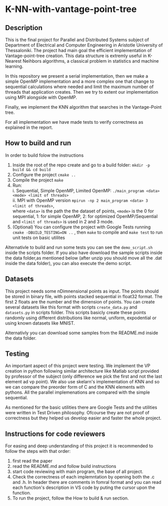 # K-NN-with-vantage-point-tree

## Description
This is the final project for Parallel and Distributed Systems subject of Department of Electrical and Computer Engineering in Aristotle University of Thessaloniki. The project had main goal the efficient implementation of Vantage-point-tree creation. This data structure is extremly useful in K-Nearest Neihbors algorithms, a classical problem in statistics and machine learning.

In this repository we present a serial implementation, then we make a simple OpenMP implementation and a more complex one that change to sequential calculations where needed and limit the maximum number of threads that application creates. Then we try to extent our implementation using MPI alongside with OpenMP.

Finally, we implement the KNN algorithm that searches in the Vantage-Point tree. 

For all implementation we have made tests to verify correctness as explained in the report.

## How to build and run
In order to build folow the instructions
1. Inside the root of the repo create and go to a build folder: ``mkdir -p build && cd build``
2. Configure the project ``cmake ..``
3. Compile the project ``make``
4. Run: <br>
i. Sequential, Simple OpenMP, Limited OpenMP: ``./main_program <data> <mode> <limit of threads>`` <br>
ii. MPI with OpenMP version ``mpirun -np 2 main_program <data> 3 <limit of threads>``,
<br> where ``<data>`` is the path the the dataset of points, ``<mode>`` is the 0 for sequential, 1: for simple OpenMP, 2: for optimized OpenMP/Sequential and ``<limit of threads>`` is used in 2 and 3 mode.
5. (Optional) You can configure the project with Google Tests running ``cmake -DBUILD_TESTING=ON ..`` , then ``make`` to compile and ``make test`` to run unit tests on basic utilites

Alternativle to build and run some tests you can see the ``demo_script.sh`` inside the scripts folder. If you also have download the sample scripts inside the data folder,as mentioned below (after unzip you should move all the .dat inside the data folder), you can also execute the demo script.

## Datasets
This project needs some nDimnensional points as input. The points should be stored in binary file, with points stacked sequential in float32 format. The first 2 floats are the number and the dimension of points. You can create several datasets like this format with scripts ``create_data.py`` and ``datasets.py`` in scripts folder. This scripts basicly create these points randomly using different  distributions like normal, uniform, expodential or using known datasets like MNIST.

Alternativly you can download some samples from the README.md inside the data folder.

## Testing
An important aspect of this project were testing. We implement the VP creation in python following similar architecture like Matlab script provided by professor of the subject (only difference we pick the first and not the last element ad vp point). We also use skelarn's implementation of KNN and so we can compare the preorder form of C and the KNN elements with pythons. All the parallel implemenations are compared with the simple sequential. 

As mentioned for the basic utilities there are Google Tests and the utilities were written in Test Driven philosophy. Ofcourse they are not proof of correctness but they helped us develop easier and faster the whole project.

## Instructions for code reviewers
For easing and deep understanding of this project it is recommended to follow the steps with that order:
1. first read the paper
2. read the README.md and follow build instructions
3. start code reviewing with main program, the base of all project.
4. Check the correctness of each implemntation by opening both the .c and .h. In header there are comments in fomral format and you can read each function's description in VS code by puting the cursor upon the function.
5. To run the project, follow the How to build & run section.
